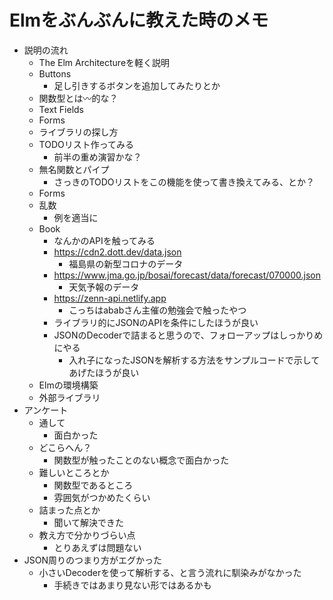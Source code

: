 # Elmをぶんぶんに教えた時のメモ

- 説明の流れ
  - The Elm Architectureを軽く説明
  - Buttons
    - 足し引きするボタンを追加してみたりとか
  - 関数型とは〰的な？
  - Text Fields
  - Forms
  - ライブラリの探し方
  - TODOリスト作ってみる
    - 前半の重め演習かな？
  - 無名関数とパイプ
    - さっきのTODOリストをこの機能を使って書き換えてみる、とか？
  - Forms
  - 乱数
    - 例を適当に
  - Book
    - なんかのAPIを触ってみる
    - https://cdn2.dott.dev/data.json
      - 福島県の新型コロナのデータ
    - https://www.jma.go.jp/bosai/forecast/data/forecast/070000.json
      - 天気予報のデータ
    - https://zenn-api.netlify.app
      - こっちはababさん主催の勉強会で触ったやつ
    - ライブラリ的にJSONのAPIを条件にしたほうが良い
    - JSONのDecoderで詰まると思うので、フォローアップはしっかりめにやる
      - 入れ子になったJSONを解析する方法をサンプルコードで示してあげたほうが良い
  - Elmの環境構築
  - 外部ライブラリ
- アンケート
  - 通して
    - 面白かった
  - どこらへん？
    - 関数型が触ったことのない概念で面白かった
  - 難しいところとか
    - 関数型であるところ
    - 雰囲気がつかめたくらい
  - 詰まった点とか
    - 聞いて解決できた
  - 教え方で分かりづらい点
    - とりあえずは問題ない
- JSON周りのつまり方がエグかった
  - 小さいDecoderを使って解析する、と言う流れに馴染みがなかった
    - 手続きではあまり見ない形ではあるかも
